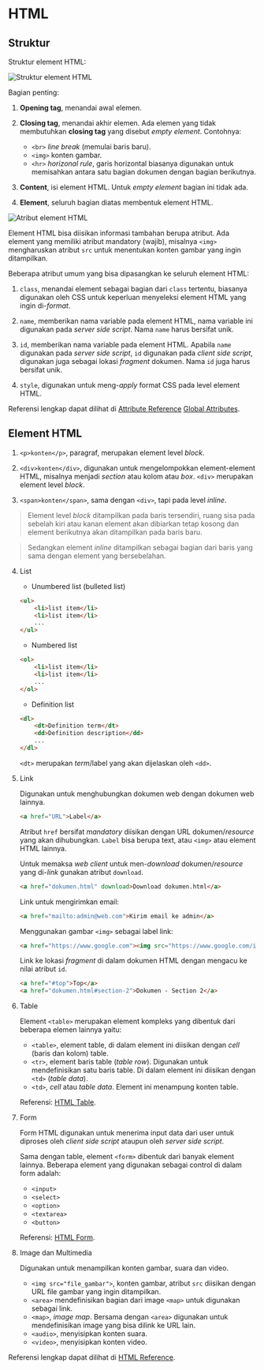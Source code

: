 # HTML

## Struktur

Struktur element HTML:

![Struktur element HTML](https://mdn.mozillademos.org/files/9347/grumpy-cat-small.png)

Bagian penting:

1. **Opening tag**, menandai awal elemen.

2. **Closing tag**, menandai akhir elemen. Ada elemen yang tidak membutuhkan **closing tag** yang disebut *empty element*. Contohnya:

    * `<br>` *line break* (memulai baris baru).
    * `<img>` konten gambar.
    * `<hr>` *horizonal rule*, garis horizontal biasanya digunakan untuk memisahkan antara satu bagian dokumen dengan bagian berikutnya.

3. **Content**, isi element HTML. Untuk *empty element* bagian ini tidak ada.

4. **Element**, seluruh bagian diatas membentuk element HTML.

![Atribut element HTML](https://mdn.mozillademos.org/files/9345/grumpy-cat-attribute-small.png)

Element HTML bisa diisikan informasi tambahan berupa atribut. Ada element yang memiliki atribut mandatory (wajib), misalnya `<img>` mengharuskan atribut `src` untuk menentukan konten gambar yang ingin ditampilkan.

Beberapa atribut umum yang bisa dipasangkan ke seluruh element HTML:

1. `class`, menandai element sebagai bagian dari `class` tertentu, biasanya digunakan oleh CSS untuk keperluan menyeleksi element HTML yang ingin di-*format*.

2. `name`, memberikan nama variable pada element HTML, nama variable ini digunakan pada *server side script*. Nama `name` harus bersifat unik.

3. `id`, memberikan nama variable pada element HTML. Apabila `name` digunakan pada *server side script*, `id` digunakan pada *client side script*, digunakan juga sebagai lokasi *fragment* dokumen. Nama `id` juga harus bersifat unik.

4. `style`, digunakan untuk meng-*apply* format CSS pada level element HTML.

Referensi lengkap dapat dilihat di [Attribute Reference](https://developer.mozilla.org/en-US/docs/Web/HTML/Attributes) [Global Attributes](https://developer.mozilla.org/en-US/docs/Web/HTML/Global_attributes).

## Element HTML

1. `<p>konten</p>`, paragraf, merupakan element level *block*.

2. `<div>konten</div>`, digunakan untuk mengelompokkan element-element HTML, misalnya menjadi *section* atau kolom atau *box*. `<div>` merupakan element level *block*.

3. `<span>konten</span>`, sama dengan `<div>`, tapi pada level *inline*.

> Element level *block* ditampilkan pada baris tersendiri, ruang sisa pada sebelah kiri atau kanan element akan dibiarkan tetap kosong dan element berikutnya akan ditampilkan pada baris baru.

> Sedangkan element *inline* ditampilkan sebagai bagian dari baris yang sama dengan element yang bersebelahan.

4. List

    * Unumbered list (bulleted list)
    ```html
    <ul>
        <li>list item</li>
        <li>list item</li>
        ...
    </ul>
    ```
    * Numbered list
    ```html
    <ol>
        <li>list item</li>
        <li>list item</li>
        ...
    </ol>
    ```
    * Definition list
    ```html
    <dl>
        <dt>Definition term</dt>
        <dd>Definition description</dd>
        ...
    </dl>
    ```
    `<dt>` merupakan *term*/label yang akan dijelaskan oleh `<dd>`.

5. Link

    Digunakan untuk menghubungkan dokumen web dengan dokumen web lainnya.

    ```html
    <a href="URL">Label</a>
    ```
    Atribut `href` bersifat *mandatory* diisikan dengan URL dokumen/*resource* yang akan dihubungkan. `Label` bisa berupa text, atau `<img>` atau element HTML lainnya.

    Untuk memaksa *web client* untuk men-*download* dokumen/*resource* yang di-*link* gunakan atribut `download`.

    ```html
    <a href="dokumen.html" download>Download dokumen.html</a>
    ```

    Link untuk mengirimkan email:

    ```html
    <a href="mailto:admin@web.com">Kirim email ke admin</a>
    ```

    Menggunakan gambar `<img>` sebagai label link:

    ```html
    <a href="https://www.google.com"><img src="https://www.google.com/images/branding/googlelogo/1x/googlelogo_color_272x92dp.png"></a>
    ```

    Link ke lokasi *fragment* di dalam dokumen HTML dengan mengacu ke nilai atribut `id`.

    ```html
    <a href="#top">Top</a>
    <a href="dokumen.html#section-2">Dokumen - Section 2</a>
    ```

6. Table

    Element `<table>` merupakan element kompleks yang dibentuk dari beberapa elemen lainnya yaitu:

    * `<table>`, element table, di dalam element ini diisikan dengan *cell* (baris dan kolom) table.
    * `<tr>`, element baris table (*table row*). Digunakan untuk mendefinisikan satu baris table. Di dalam element ini diisikan dengan `<td>` (*table data*).
    * `<td>`, *cell* atau *table data*. Element ini menampung konten table.

    Referensi: [HTML Table](https://developer.mozilla.org/en-US/docs/Web/HTML/Element/table).

7. Form

    Form HTML digunakan untuk menerima input data dari user untuk diproses oleh *client side script* ataupun oleh *server side script*.

    Sama dengan table, element `<form>` dibentuk dari banyak element lainnya. Beberapa element yang digunakan sebagai control di dalam form adalah:

    * `<input>`
    * `<select>`
    * `<option>`
    * `<textarea>`
    * `<button>`

    Referensi: [HTML Form](https://developer.mozilla.org/en-US/docs/Learn/HTML/Forms).

8. Image dan Multimedia

    Digunakan untuk menampilkan konten gambar, suara dan video.

    * `<img src="file_gambar">`, konten gambar, atribut `src` diisikan dengan URL file gambar yang ingin ditampilkan.
    * `<area>` mendefinisikan bagian dari image `<map>` untuk digunakan sebagai link.
    * `<map>`, *image map*. Bersama dengan `<area>` digunakan untuk mendefinisikan image yang bisa dilink ke URL lain.
    * `<audio>`, menyisipkan konten suara.
    * `<video>`, menyisipkan konten video.

Referensi lengkap dapat dilihat di [HTML Reference](https://developer.mozilla.org/en-US/docs/Web/HTML/Element).